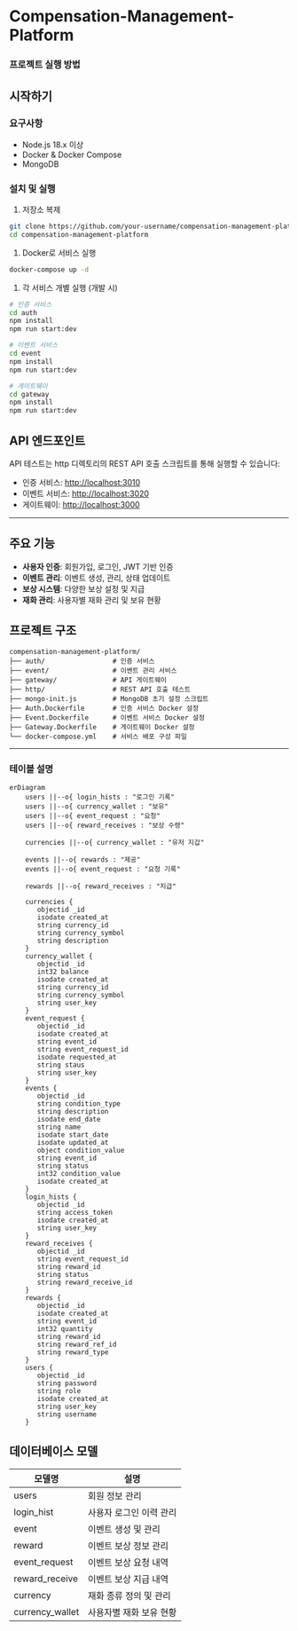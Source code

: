 # Compensation-Management-Platform

### 프로젝트 실행 방법
## 시작하기
### 요구사항
- Node.js 18.x 이상
- Docker & Docker Compose
- MongoDB

### 설치 및 실행
1. 저장소 복제
``` bash
git clone https://github.com/your-username/compensation-management-platform.git
cd compensation-management-platform
```
1. Docker로 서비스 실행
``` bash
docker-compose up -d
```
1. 각 서비스 개별 실행 (개발 시)
``` bash
# 인증 서비스
cd auth
npm install
npm run start:dev

# 이벤트 서비스
cd event
npm install
npm run start:dev

# 게이트웨이
cd gateway
npm install
npm run start:dev
```
## API 엔드포인트
API 테스트는 http 디렉토리의 REST API 호출 스크립트를 통해 실행할 수 있습니다:
- 인증 서비스: [http://localhost:3010](http://localhost:3010)
- 이벤트 서비스: [http://localhost:3020](http://localhost:3020)
- 게이트웨이: [http://localhost:3000](http://localhost:3000)

---

## 주요 기능
- **사용자 인증**: 회원가입, 로그인, JWT 기반 인증
- **이벤트 관리**: 이벤트 생성, 관리, 상태 업데이트
- **보상 시스템**: 다양한 보상 설정 및 지급
- **재화 관리**: 사용자별 재화 관리 및 보유 현황

## 프로젝트 구조
``` 
compensation-management-platform/
├── auth/                 # 인증 서비스
├── event/                # 이벤트 관리 서비스
├── gateway/              # API 게이트웨이
├── http/                 # REST API 호출 테스트
├── mongo-init.js         # MongoDB 초기 설정 스크립트
├── Auth.Dockerfile       # 인증 서비스 Docker 설정
├── Event.Dockerfile      # 이벤트 서비스 Docker 설정
├── Gateway.Dockerfile    # 게이트웨이 Docker 설정
└── docker-compose.yml    # 서비스 배포 구성 파일
```



---
### 테이블 설명
```mermaid
erDiagram
    users ||--o{ login_hists : "로그인 기록"
    users ||--o{ currency_wallet : "보유"
    users ||--o{ event_request : "요청"
    users ||--o{ reward_receives : "보상 수령"

    currencies ||--o{ currency_wallet : "유저 지갑"

    events ||--o{ rewards : "제공"
    events ||--o{ event_request : "요청 기록"

    rewards ||--o{ reward_receives : "지급"

    currencies {
       objectid _id
       isodate created_at
       string currency_id
       string currency_symbol
       string description
    }
    currency_wallet {
       objectid _id
       int32 balance
       isodate created_at
       string currency_id
       string currency_symbol
       string user_key
    }
    event_request {
       objectid _id
       isodate created_at
       string event_id
       string event_request_id
       isodate requested_at
       string staus
       string user_key
    }
    events {
       objectid _id
       string condition_type
       string description
       isodate end_date
       string name
       isodate start_date
       isodate updated_at
       object condition_value
       string event_id
       string status
       int32 condition_value
       isodate created_at
    }
    login_hists {
       objectid _id
       string access_token
       isodate created_at
       string user_key
    }
    reward_receives {
       objectid _id
       string event_request_id
       string reward_id
       string status
       string reward_receive_id
    }
    rewards {
       objectid _id
       isodate created_at
       string event_id
       int32 quantity
       string reward_id
       string reward_ref_id
       string reward_type
    }
    users {
       objectid _id
       string password
       string role
       isodate created_at
       string user_key
       string username
    }
```

## 데이터베이스 모델

| 모델명 | 설명 |
|-------|------|
| users | 회원 정보 관리 |
| login_hist | 사용자 로그인 이력 관리 |
| event | 이벤트 생성 및 관리 |
| reward | 이벤트 보상 정보 관리 |
| event_request | 이벤트 보상 요청 내역 |
| reward_receive | 이벤트 보상 지급 내역 |
| currency | 재화 종류 정의 및 관리 |
| currency_wallet | 사용자별 재화 보유 현황 |



